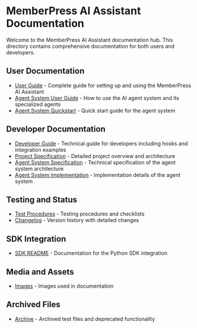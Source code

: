 # MemberPress AI Assistant Documentation

Welcome to the MemberPress AI Assistant documentation hub. This directory contains comprehensive documentation for both users and developers.

## User Documentation

- [User Guide](user-guide.md) - Complete guide for setting up and using the MemberPress AI Assistant
- [Agent System User Guide](agent-system-user-guide.md) - How to use the AI agent system and its specialized agents
- [Agent System Quickstart](agent-system-quickstart.md) - Quick start guide for the agent system

## Developer Documentation

- [Developer Guide](developer-guide.md) - Technical guide for developers including hooks and integration examples
- [Project Specification](project-specification.md) - Detailed project overview and architecture
- [Agent System Specification](agent-system-spec.md) - Technical specification of the agent system architecture
- [Agent System Implementation](agent-system-implementation.md) - Implementation details of the agent system

## Testing and Status

- [Test Procedures](../tests/test-procedures.md) - Testing procedures and checklists
- [Changelog](../CHANGELOG.md) - Version history with detailed changes

## SDK Integration

- [SDK README](../sdk/README.md) - Documentation for the Python SDK integration

## Media and Assets

- [Images](images/) - Images used in documentation

## Archived Files

- [Archive](archive/) - Archived test files and deprecated functionality